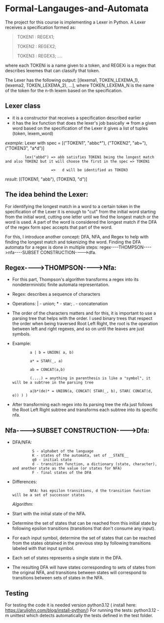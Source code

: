 # Formal-Langauges-and-Automata

The project for this course is implementing a Lexer in Python. A Lexer receives a specification formed as:
>TOKEN1 : REGEX1;
>
>TOKEN2 : REGEX2;
>
>TOKEN3 : REGEX3;
>....

where each TOKENi is a name given to a token, and REGEXi is a regex that describes lexemes that can classify that token.

The Lexer has the following output: [(lexema1, TOKEN_LEXEMA_1), (lexema2, TOKEN_LEXEMA_2), …], where TOKEN_LEXEMA_N is the name of the token for the n-th lexem based on the specification.

 Lexer class
-
- it is a constructor that receives a specification described earlier
- it has the *lex* function that does the lexer's job basically => from a given word based on the specification of the Lexer it gives a list of tuples  (token, lexem_word)
  
*example*:   Lexer with spec = [("TOKEN1", "abbc*"), ("TOKEN2", "ab+"), ("TOKEN3", "a*d")]

             lex("abbd") => abb satisfies TOKEN1 being the longest match and also TOKEN2 but it will choose the first in the spec => TOKEN1
             
                         =>   d will be identified as TOKEN3
             
*result*: [(TOKEN1, "abb"), (TOKEN3, "d")]

The idea behind the Lexer:
-
For identifying the longest match in a word to a certain token in the specification of the Lexer it is enough to "cut" from the initial word starting from the initial word, cutting one letter until we find the longest match or the word is used. A part of the word is considered the longest match if the DFA of the regex form spec accepts that part of the word.

For this, I introduce another concept: DFA, NFA, and Regex to help with finding the longest match and tokenizing the word. Finding the DFA automata for a regex is done in multiple steps: 
regex----THOMPSON---->nfa----SUBSET CONSTRUCTION---->dfa.

Regex---->THOMPSON---->Nfa:
-
- For this part, Thompson's algorithm transforms a regex into its nondeterministic finite automata representation.
  
- Regex: describes a sequence of characters

- Operations: | - union; * - star; . - concatenation
  
- The order of the characters matters and for this, it is important to use a parsing tree that helps with the order. I used binary trees that respect the order when being traversed Root Left Right, the root is the operation between left and right regexes, and so on until the leaves are just symbols.
  
- Example:
  
              a | b = UNION( a, b)

              a* = STAR(_, a)
 
              ab = CONCAT(a,b)
 
              (....) = anything in parenthesis is like a "symbol", it will be a subtree in the parsing tree
 
              a|b*(de)* = UNION(a, CONCAT( STAR(_, b), STAR( CONCAT(d, e)) ) )
 
- After transforming each regex into its parsing tree the nfa just follows the Root Left Right subtree and transforms each subtree into its specific nfa.

Nfa---->SUBSET CONSTRUCTION---->Dfa:
-

- DFA/NFA:
  
               S - alphabet of the language            
               K - states of the automata, set of __STATE__
               q0 - initial state
               d - transition function, a dictionary (state, character), and another state as the value (or states for NFA)
               F - final states of the DFA
- Differences:
  
              NFA: has epsilon transitions, d the transition function will be a set of successor states

  *Algorithm*:

- Start with the initial state of the NFA.
  
- Determine the set of states that can be reached from this initial state by following epsilon transitions (transitions that don't consume any input).

- For each input symbol, determine the set of states that can be reached from the states obtained in the previous step by following transitions labeled with that input symbol.

- Each set of states represents a single state in the DFA.
  
- The resulting DFA will have states corresponding to sets of states from the original NFA, and transitions between states will correspond to transitions between sets of states in the NFA.


Testing
-
For testing the code it is needed version python3.12 ( install here: https://aruljohn.com/blog/install-python/)
For running the tests:  python3.12 -m unittest which detects automatically the tests defined in the test folder.
                            
